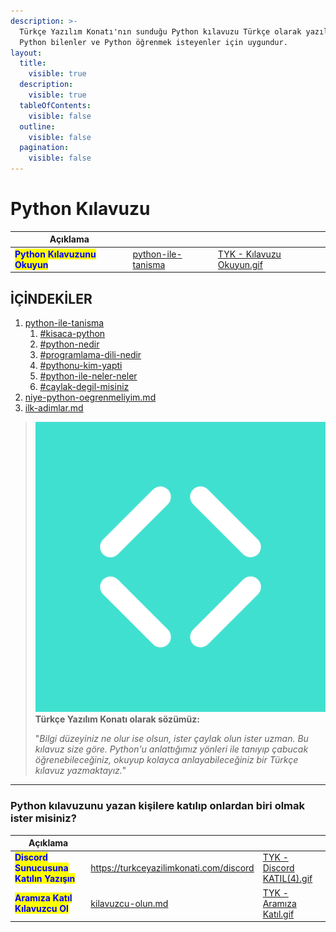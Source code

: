 ```yaml
---
description: >-
  Türkçe Yazılım Konatı'nın sunduğu Python kılavuzu Türkçe olarak yazılmıştır.
  Python bilenler ve Python öğrenmek isteyenler için uygundur.
layout:
  title:
    visible: true
  description:
    visible: true
  tableOfContents:
    visible: false
  outline:
    visible: false
  pagination:
    visible: false
---
```


# Python Kılavuzu

<table data-card-size="large" data-column-title-hidden data-view="cards"><thead><tr><th>Açıklama</th><th data-hidden data-card-target data-type="content-ref"></th><th data-hidden data-card-cover data-type="files"></th></tr></thead><tbody><tr><td><mark style="color:blue;"><strong>Python Kılavuzunu Okuyun</strong></mark></td><td><a href="python-ile-tanisma/">python-ile-tanisma</a></td><td><a href=".gitbook/assets/TYK - Kılavuzu Okuyun.gif">TYK - Kılavuzu Okuyun.gif</a></td></tr></tbody></table>

## İÇİNDEKİLER

1. [python-ile-tanisma](python-ile-tanisma/ "mention")
   1. [#kisaca-python](python-ile-tanisma/#kisaca-python "mention")
   2. [#python-nedir](python-ile-tanisma/#python-nedir "mention")
   3. [#programlama-dili-nedir](python-ile-tanisma/#programlama-dili-nedir "mention")
   4. [#pythonu-kim-yapti](python-ile-tanisma/#pythonu-kim-yapti "mention")
   5. [#python-ile-neler-neler](python-ile-tanisma/#python-ile-neler-neler "mention")
   6. [#caylak-degil-misiniz](python-ile-tanisma/#caylak-degil-misiniz "mention")
2. [niye-python-oegrenmeliyim.md](python-ogrenme-kilavuzu/niye-python-oegrenmeliyim.md "mention")
3. [ilk-adimlar.md](python-ogrenme-kilavuzu/ilk-adimlar.md "mention")

> <img src=".gitbook/assets/türkçe-yazılım-konatı-simgesi-logosu.png" alt="" data-size="line"> **Türkçe Yazılım Konatı olarak sözümüz:**
>
> "_Bilgi düzeyiniz ne olur ise olsun, ister çaylak olun ister uzman. Bu kılavuz size göre. Python'u anlattığımız yönleri ile tanıyıp çabucak öğrenebileceğiniz, okuyup kolayca anlayabileceğiniz bir Türkçe kılavuz yazmaktayız._"

***

### Python kılavuzunu yazan kişilere katılıp onlardan biri olmak ister misiniz?

<table data-card-size="large" data-column-title-hidden data-view="cards"><thead><tr><th>Açıklama</th><th data-hidden data-card-target data-type="content-ref"></th><th data-hidden data-card-cover data-type="files"></th></tr></thead><tbody><tr><td><mark style="color:blue;"><strong>Discord Sunucusuna Katılın Yazışın</strong></mark></td><td><a href="https://turkceyazilimkonati.com/discord">https://turkceyazilimkonati.com/discord</a></td><td><a href=".gitbook/assets/TYK - Discord KATIL(4).gif">TYK - Discord KATIL(4).gif</a></td></tr><tr><td><mark style="color:blue;"><strong>Aramıza Katıl Kılavuzcu Ol</strong></mark></td><td><a href="kilavuzcu-olun.md">kilavuzcu-olun.md</a></td><td><a href=".gitbook/assets/TYK - Aramıza Katıl.gif">TYK - Aramıza Katıl.gif</a></td></tr></tbody></table>
